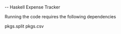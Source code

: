 -- Haskell Expense Tracker

Running the code requires the following dependencies

pkgs.split
pkgs.csv

